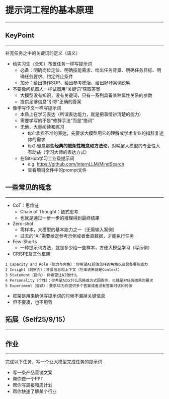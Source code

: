 # 提示词工程的基本原理
---
## KeyPoint
---
补充任务之中的关键词的定义（语义）

- 给实习生（全知）布置任务一样写提示词
	- 必备：明确岗位定位、明确技能需求、给出任务背景、明确任务目标、明确任务要求、约定终止条件
	- 加分：给出操作SOP、给出参考模版、给出好坏案例说明
- 不要像问机器人一样试图用“关键词”获取答案
	- 大模型没有知识，没有关键词，只有一系列具备某种属性关系的参数
	- 提供足够信息“引导”正确的答案
- 像学写作文一样写提示词
	- 本质上在学习表达（所谓表达能力，就是把事情讲清楚的能力）
	- 需要学写的不是“修辞手法”而是“措词”
	- 无他，大量阅读和练习
		- tip1:拿捏不准的表达，先要求大模型用它的理解或学术专业的措辞复述你的需求
		- tip2:留意那些**经典的框架性概念和方法论**，对唤醒大模型的专业性大有助益（学习大师的表达方式）
	- 在GitHub学习工业级提示词
		- e.g. https://github.com/InternLLM/MindSearch
		- 查看项目文件中的prompt文件

## 一些常见的概念
---
- CoT：思维链
	- Chain of Thought：链式思考
	- 也就是通过一步一步的推理得到最终结果
- Zero-shot
	- 零样本，大模型的基本能力之一（无需输入案例）
	- 过去的“AI”需要给定参考示例或者垂直数据，才能执行任务
- Few-Shorts
	- 一种提示词方法，就是多少给一些样本，方便大模型学习（写示例）
- CRISPE及其他框架
```
1 Capacity and Role（能力与角色）：你希望AI扮演怎样的角色以及具备哪些能力
2 Insight（洞察力）：背景信息和上下文（坦率说来就是Context）
3 Statement（指令）：你希望让AI做什么
4 Personality（个性）：你希望AI以什么风格或方式回答你，也就是对任务结果的要求
5 Experiment（尝试）：要求AI为你提供多个答案或者没有答案时该如何做
```
- 框架是用来确保写提示词的时候不漏掉关键信息
- 但不要凑，也不用背

## 拓展（Self25/9/15）
---

## 作业
---
完成以下任务，写一个让大模型完成任务的提示词
- 写一条产品营销文案
- 帮你做一个PPT
- 帮你写周报和周计划
- 帮你快速了解某个行业